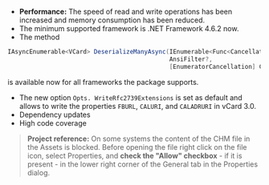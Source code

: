 - **Performance:** The speed of read and write operations has been increased and memory consumption has been reduced.
- The minimum supported framework is .NET Framework 4.6.2 now.
- The method
```csharp
IAsyncEnumerable<VCard> DeserializeManyAsync(IEnumerable<Func<CancellationToken, Task<Stream>>?>,
                                             AnsiFilter?,
                                             [EnumeratorCancellation] CancellationToken)
```
is available now for all frameworks the package supports.
- The new option `Opts. WriteRfc2739Extensions` is set as default and allows to write the properties `FBURL`, `CALURI`, and `CALADRURI` in vCard 3.0.
- Dependency updates
- High code coverage
&nbsp;
>**Project reference:** On some systems the content of the CHM file in the Assets is blocked. Before opening the file right click on the file icon, select Properties, and **check the "Allow" checkbox** - if it is present - in the lower right corner of the General tab in the Properties dialog.